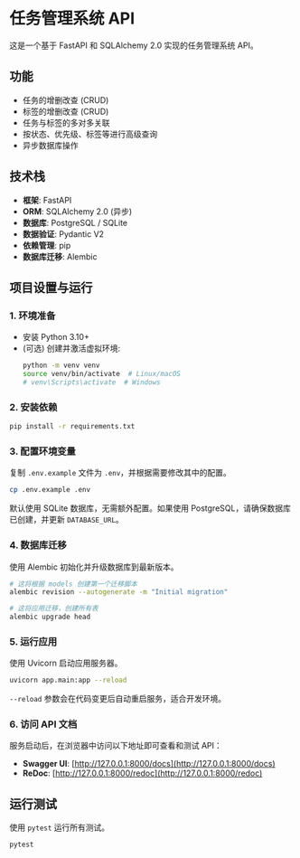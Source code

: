 # 任务管理系统 API

这是一个基于 FastAPI 和 SQLAlchemy 2.0 实现的任务管理系统 API。

## 功能

- 任务的增删改查 (CRUD)
- 标签的增删改查 (CRUD)
- 任务与标签的多对多关联
- 按状态、优先级、标签等进行高级查询
- 异步数据库操作

## 技术栈

- **框架**: FastAPI
- **ORM**: SQLAlchemy 2.0 (异步)
- **数据库**: PostgreSQL / SQLite
- **数据验证**: Pydantic V2
- **依赖管理**: pip
- **数据库迁移**: Alembic

## 项目设置与运行

### 1. 环境准备

- 安装 Python 3.10+
- (可选) 创建并激活虚拟环境:
  ```bash
  python -m venv venv
  source venv/bin/activate  # Linux/macOS
  # venv\Scripts\activate  # Windows
  ```

### 2. 安装依赖

```bash
pip install -r requirements.txt
```

### 3. 配置环境变量

复制 `.env.example` 文件为 `.env`，并根据需要修改其中的配置。

```bash
cp .env.example .env
```

默认使用 SQLite 数据库，无需额外配置。如果使用 PostgreSQL，请确保数据库已创建，并更新 `DATABASE_URL`。

### 4. 数据库迁移

使用 Alembic 初始化并升级数据库到最新版本。

```bash
# 这将根据 models 创建第一个迁移脚本
alembic revision --autogenerate -m "Initial migration"

# 这将应用迁移，创建所有表
alembic upgrade head
```

### 5. 运行应用

使用 Uvicorn 启动应用服务器。

```bash
uvicorn app.main:app --reload
```

`--reload` 参数会在代码变更后自动重启服务，适合开发环境。

### 6. 访问 API 文档

服务启动后，在浏览器中访问以下地址即可查看和测试 API：

- **Swagger UI**: [http://127.0.0.1:8000/docs](http://127.0.0.1:8000/docs)
- **ReDoc**: [http://127.0.0.1:8000/redoc](http://127.0.0.1:8000/redoc)

## 运行测试

使用 `pytest` 运行所有测试。

```bash
pytest
```
